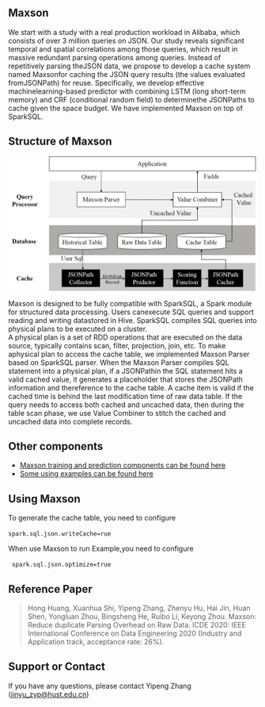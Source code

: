 ## Maxson
 We  start  with  a  study  with  a  real  production  workload in  Alibaba,  which  consists  of  over  3  million  queries  on  JSON. Our study reveals significant temporal and spatial correlations among those queries, which result in massive redundant parsing operations  among  queries.  Instead  of  repetitively  parsing  theJSON data, we propose to develop a cache system named Maxsonfor  caching  the  JSON  query  results  (the  values  evaluated  fromJSONPath)  for  reuse.  Specifically,  we  develop  effective  machinelearning-based   predictor   with   combining   LSTM   (long   short-term memory) and CRF (conditional random field) to determinethe   JSONPaths   to   cache   given   the   space   budget.   We   have implemented  Maxson  on  top  of  SparkSQL.  

## Structure of Maxson

![Structure of Maxson](https://github.com/hzyfox/picture-share/blob/master/mison/architecture.png)

Maxson is designed to be fully compatible with SparkSQL, a  Spark  module  for  structured  data  processing.  Users  canexecute  SQL  queries  and  support  reading  and  writing  datastored in Hive. SparkSQL compiles SQL queries into physical plans  to  be  executed  on  a  cluster.  
A  physical  plan  is  a  set of  RDD   operations  that  are  executed  on  the  data  source, typically contains scan, filter, projection, join, etc. To make aphysical plan to access the cache table, we implemented Maxson Parser based on SparkSQL parser. When the Maxson Parser compiles SQL statement into a physical plan, if a JSONPathin  the  SQL  statement  hits  a  valid  cached  value,  it  generates a  placeholder  that  stores  the  JSONPath  information  and  thereference to the cache table. A cache item is valid if the cached time is behind the last modification time of raw data table. If the query needs to access both cached and uncached data, then during the table scan phase, we use Value Combiner to stitch the cached and uncached data into complete records.

## Other components

- [Maxson training and prediction components can be found here](https://github.com/five-5/Maxson-ML)
- [Some using examples can be found here](https://github.com/hzyfox/spark-json-optimize-examples/)




## Using Maxson

To generate the cache table, you need to configure

```spark.sql.json.writeCache=rue```

When use Maxson to run Example,you need to configure 

``` spark.sql.json.optimize=true```

## Reference Paper

> Hong Huang, Xuanhua Shi, Yipeng Zhang, Zhenyu Hu, Hai Jin, Huan Shen, Yongluan Zhou, Bingsheng He, Ruibo Li, Keyong Zhou. Maxson: Reduce duplicate Parsing Overhead on Raw Data. ICDE 2020: IEEE International Conference on Data Engineering 2020 (Industry and Application track, acceptance rate: 26%).

## Support or Contact
If you have any questions, please contact Yipeng Zhang (<jinyu_zyp@hust.edu.cn>)
